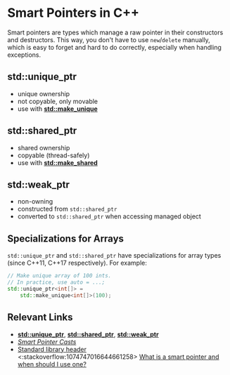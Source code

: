 # Smart Pointers in C++

Smart pointers are types which manage a raw pointer in their constructors and destructors. This way, you don't have to
use `new`/`delete` manually, which is easy to forget and hard to do correctly, especially when handling exceptions.

<!-- inline -->
## std::unique_ptr
- unique ownership
- not copyable, only movable
- use with **[std::make_unique](https://en.cppreference.com/w/cpp/memory/unique_ptr/make_unique)**

<!-- inline -->
## std::shared_ptr
- shared ownership
- copyable (thread-safely)
- use with **[std::make_shared](https://en.cppreference.com/w/cpp/memory/shared_ptr/make_shared)**

<!-- inline -->
## std::weak_ptr
- non-owning
- constructed from `std::shared_ptr`
- converted to `std::shared_ptr` when accessing managed object

## Specializations for Arrays
`std::unique_ptr` and `std::shared_ptr` have specializations for array types (since C++11, C++17 respectively).
For example:
```cpp
// Make unique array of 100 ints.
// In practice, use auto = ...;
std::unique_ptr<int[]> =
    std::make_unique<int[]>(100);
```

## Relevant Links
- **[std::unique_ptr][1]**, **[std::shared_ptr][2]**, **[std::weak_ptr][3]**
- *[Smart Pointer Casts](https://en.cppreference.com/w/cpp/memory/shared_ptr/pointer_cast)*
- [Standard library header <memory>](https://en.cppreference.com/w/cpp/header/memory)<br>
<:stackoverflow:1074747016644661258>
[What is a smart pointer and when should I use one?](https://stackoverflow.com/q/106508/5740428)

[1]: https://en.cppreference.com/w/cpp/memory/unique_ptr
[2]: https://en.cppreference.com/w/cpp/memory/shared_ptr
[3]: https://en.cppreference.com/w/cpp/memory/weak_ptr
